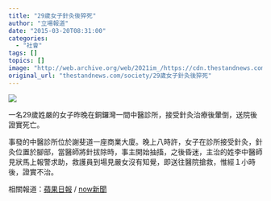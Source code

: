 ```yaml
---
title: "29歲女子針灸後猝死"
author: "立場報道"
date: "2015-03-20T08:31:00"
categories:
  - "社會"
tags: []
topics: []
image: "http://web.archive.org/web/2021im_/https://cdn.thestandnews.com/media/photos/cache/dead-01_rpMu9_1200x0.png"
original_url: "thestandnews.com/society/29歲女子針灸後猝死"
---
```

![](http://web.archive.org/web/2021im_/https://cdn.thestandnews.com/media/photos/cache/dead-01_rpMu9_1200x0.png)

一名29歲姓嚴的女子昨晚在銅鑼灣一間中醫診所，接受針灸治療後暈倒，送院後證實死亡。

事發的中醫診所位於謝斐道一座商業大廈。晚上八時許，女子在診所接受針灸，針灸位置於腳部，當醫師將針拔除時，事主開始抽搐，之後昏迷，主治的姓李中醫師見狀馬上報警求助，救護員到場見嚴女沒有知覺，即送往醫院搶救，惟經１小時後，證實不治。

相關報道：[蘋果日報](http://web.archive.org/web/20210628150024/http://hk.apple.nextmedia.com/news/art/20150320/19083429) / [now新聞](http://web.archive.org/web/20210628150024/http://news.now.com/home/local/player?newsId=130075)